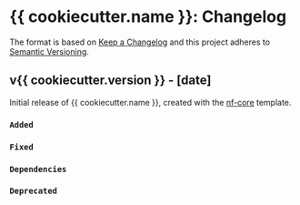 # {{ cookiecutter.name }}: Changelog

The format is based on [Keep a Changelog](https://keepachangelog.com/en/1.0.0/)
and this project adheres to [Semantic Versioning](https://semver.org/spec/v2.0.0.html).

## v{{ cookiecutter.version }} - [date]

Initial release of {{ cookiecutter.name }}, created with the [nf-core](https://nf-co.re/) template.

### `Added`

### `Fixed`

### `Dependencies`

### `Deprecated`

